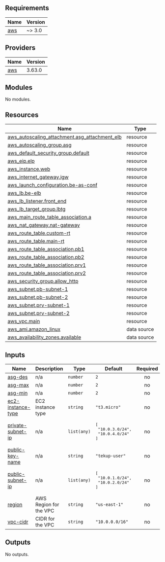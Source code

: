 ## Requirements

| Name | Version |
|------|---------|
| <a name="requirement_aws"></a> [aws](#requirement\_aws) | ~> 3.0 |

## Providers

| Name | Version |
|------|---------|
| <a name="provider_aws"></a> [aws](#provider\_aws) | 3.63.0 |

## Modules

No modules.

## Resources

| Name | Type |
|------|------|
| [aws_autoscaling_attachment.asg_attachment_elb](https://registry.terraform.io/providers/hashicorp/aws/latest/docs/resources/autoscaling_attachment) | resource |
| [aws_autoscaling_group.asg](https://registry.terraform.io/providers/hashicorp/aws/latest/docs/resources/autoscaling_group) | resource |
| [aws_default_security_group.default](https://registry.terraform.io/providers/hashicorp/aws/latest/docs/resources/default_security_group) | resource |
| [aws_eip.elp](https://registry.terraform.io/providers/hashicorp/aws/latest/docs/resources/eip) | resource |
| [aws_instance.web](https://registry.terraform.io/providers/hashicorp/aws/latest/docs/resources/instance) | resource |
| [aws_internet_gateway.igw](https://registry.terraform.io/providers/hashicorp/aws/latest/docs/resources/internet_gateway) | resource |
| [aws_launch_configuration.be-as-conf](https://registry.terraform.io/providers/hashicorp/aws/latest/docs/resources/launch_configuration) | resource |
| [aws_lb.be-elb](https://registry.terraform.io/providers/hashicorp/aws/latest/docs/resources/lb) | resource |
| [aws_lb_listener.front_end](https://registry.terraform.io/providers/hashicorp/aws/latest/docs/resources/lb_listener) | resource |
| [aws_lb_target_group.lbtg](https://registry.terraform.io/providers/hashicorp/aws/latest/docs/resources/lb_target_group) | resource |
| [aws_main_route_table_association.a](https://registry.terraform.io/providers/hashicorp/aws/latest/docs/resources/main_route_table_association) | resource |
| [aws_nat_gateway.nat-gateway](https://registry.terraform.io/providers/hashicorp/aws/latest/docs/resources/nat_gateway) | resource |
| [aws_route_table.custom-rt](https://registry.terraform.io/providers/hashicorp/aws/latest/docs/resources/route_table) | resource |
| [aws_route_table.main-rt](https://registry.terraform.io/providers/hashicorp/aws/latest/docs/resources/route_table) | resource |
| [aws_route_table_association.pb1](https://registry.terraform.io/providers/hashicorp/aws/latest/docs/resources/route_table_association) | resource |
| [aws_route_table_association.pb2](https://registry.terraform.io/providers/hashicorp/aws/latest/docs/resources/route_table_association) | resource |
| [aws_route_table_association.prv1](https://registry.terraform.io/providers/hashicorp/aws/latest/docs/resources/route_table_association) | resource |
| [aws_route_table_association.prv2](https://registry.terraform.io/providers/hashicorp/aws/latest/docs/resources/route_table_association) | resource |
| [aws_security_group.allow_http](https://registry.terraform.io/providers/hashicorp/aws/latest/docs/resources/security_group) | resource |
| [aws_subnet.pb-subnet-1](https://registry.terraform.io/providers/hashicorp/aws/latest/docs/resources/subnet) | resource |
| [aws_subnet.pb-subnet-2](https://registry.terraform.io/providers/hashicorp/aws/latest/docs/resources/subnet) | resource |
| [aws_subnet.prv-subnet-1](https://registry.terraform.io/providers/hashicorp/aws/latest/docs/resources/subnet) | resource |
| [aws_subnet.prv-subnet-2](https://registry.terraform.io/providers/hashicorp/aws/latest/docs/resources/subnet) | resource |
| [aws_vpc.main](https://registry.terraform.io/providers/hashicorp/aws/latest/docs/resources/vpc) | resource |
| [aws_ami.amazon_linux](https://registry.terraform.io/providers/hashicorp/aws/latest/docs/data-sources/ami) | data source |
| [aws_availability_zones.available](https://registry.terraform.io/providers/hashicorp/aws/latest/docs/data-sources/availability_zones) | data source |

## Inputs

| Name | Description | Type | Default | Required |
|------|-------------|------|---------|:--------:|
| <a name="input_asg-des"></a> [asg-des](#input\_asg-des) | n/a | `number` | `2` | no |
| <a name="input_asg-max"></a> [asg-max](#input\_asg-max) | n/a | `number` | `2` | no |
| <a name="input_asg-min"></a> [asg-min](#input\_asg-min) | n/a | `number` | `2` | no |
| <a name="input_ec2-instance-type"></a> [ec2-instance-type](#input\_ec2-instance-type) | EC2 instance type | `string` | `"t3.micro"` | no |
| <a name="input_private-subnet-ip"></a> [private-subnet-ip](#input\_private-subnet-ip) | n/a | `list(any)` | <pre>[<br>  "10.0.3.0/24",<br>  "10.0.4.0/24"<br>]</pre> | no |
| <a name="input_public-key-name"></a> [public-key-name](#input\_public-key-name) | n/a | `string` | `"tekup-user"` | no |
| <a name="input_public-subnet-ip"></a> [public-subnet-ip](#input\_public-subnet-ip) | n/a | `list(any)` | <pre>[<br>  "10.0.1.0/24",<br>  "10.0.2.0/24"<br>]</pre> | no |
| <a name="input_region"></a> [region](#input\_region) | AWS Region for the VPC | `string` | `"us-east-1"` | no |
| <a name="input_vpc-cidr"></a> [vpc-cidr](#input\_vpc-cidr) | CIDR for the VPC | `string` | `"10.0.0.0/16"` | no |

## Outputs

No outputs.
